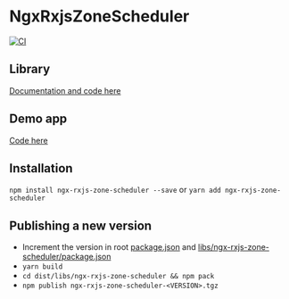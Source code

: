 # NgxRxjsZoneScheduler

[![CI](https://github.com/ftischler/ngx-rxjs-zone-scheduler/actions/workflows/ci.yml/badge.svg)](https://github.com/ftischler/ngx-rxjs-zone-scheduler/actions/workflows/ci.yml)

## Library

[Documentation and code here](https://github.com/ftischler/ngx-rxjs-zone-scheduler/blob/main/libs/ngx-rxjs-zone-scheduler)

## Demo app

[Code here](https://github.com/ftischler/ngx-rxjs-zone-scheduler/blob/main/apps/demo-app)

## Installation

`npm install ngx-rxjs-zone-scheduler --save` or
`yarn add ngx-rxjs-zone-scheduler`

## Publishing a new version

- Increment the version in root [package.json](package.json) and [libs/ngx-rxjs-zone-scheduler/package.json](libs/ngx-rxjs-zone-scheduler/package.json)
- `yarn build`
- `cd dist/libs/ngx-rxjs-zone-scheduler && npm pack`
- `npm publish ngx-rxjs-zone-scheduler-<VERSION>.tgz`

